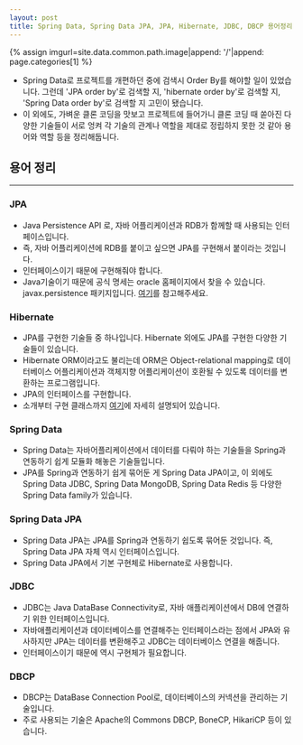 ```yaml
---
layout: post
title: Spring Data, Spring Data JPA, JPA, Hibernate, JDBC, DBCP 용어정리
---
```


{% assign imgurl=site.data.common.path.image|append: '/'|append: page.categories[1] %}



- Spring Data로 프로젝트를 개편하던 중에 검색시 Order By를 해야할 일이 있었습니다. 그런데 'JPA order by'로 검색할 지, 'hibernate order by'로 검색할 지, 'Spring Data order by'로 검색할 지 고민이 됐습니다.
- 이 외에도, 가벼운 클론 코딩을 맛보고 프로젝트에 들어가니 클론 코딩 때 쏟아진 다양한 기술들이 서로 엉켜 각 기술의 관계나 역할을 제대로 정립하지 못한 것 같아 용어와 역할 등을 정리해둡니다.



## 용어 정리

---

### JPA

- Java Persistence API 로, 자바 어플리케이션과 RDB가 함께할 때 사용되는 인터페이스입니다. 
- 즉, 자바 어플리케이션에 RDB를 붙이고 싶으면 JPA를 구현해서 붙이라는 것입니다.
- 인터페이스이기 때문에 구현해줘야 합니다.
- Java기술이기 때문에 공식 명세는 oracle 홈페이지에서 찾을 수 있습니다. javax.persistence 패키지입니다. [여기](https://docs.oracle.com/javaee/7/api/javax/persistence/package-summary.html)를 참고해주세요.



### Hibernate

- JPA를 구현한 기술들 중 하나입니다. Hibernate 외에도 JPA를 구현한 다양한 기술들이 있습니다.
- Hibernate ORM이라고도 불리는데 ORM은 Object-relational mapping로 데이터베이스 어플리케이션과 객체지향 어플리케이션이 호환될 수 있도록 데이터를 변환하는 프로그램입니다.
- JPA의 인터페이스를 구현합니다. 
- 소개부터 구현 클래스까지 [여기](https://hibernate.org/orm/documentation/5.4/)에 자세히 설명되어 있습니다.



### Spring Data

- Spring Data는 자바어플리케이션에서 데이터를 다뤄야 하는 기술들을 Spring과 연동하기 쉽게 모듈화 해놓은 기술들입니다.
- JPA를 Spring과 연동하기 쉽게 묶어둔 게 Spring Data JPA이고, 이 외에도 Spring Data JDBC, Spring Data MongoDB, Spring Data Redis 등 다양한 Spring Data family가 있습니다.



### Spring Data JPA

- Spring Data JPA는 JPA를 Spring과 연동하기 쉽도록 묶어둔 것입니다. 즉, Spring Data JPA 자체 역시 인터페이스입니다.
- Spring Data JPA에서 기본 구현체로 Hibernate로 사용합니다.



### JDBC

- JDBC는 Java DataBase Connectivity로, 자바 애플리케이션에서 DB에 연결하기 위한 인터페이스입니다.
- 자바애플리케이션과 데이터베이스를 연결해주는 인터페이스라는 점에서 JPA와 유사하지만 JPA는 데이터를 변환해주고 JDBC는 데이터베이스 연결을 해줍니다.
- 인터페이스이기 때문에 역시 구현체가 필요합니다.



### DBCP

- DBCP는 DataBase Connection Pool로, 데이터베이스의 커넥션을 관리하는 기술입니다. 
- 주로 사용되는 기술은 Apache의 Commons DBCP, BoneCP, HikariCP 등이 있습니다.